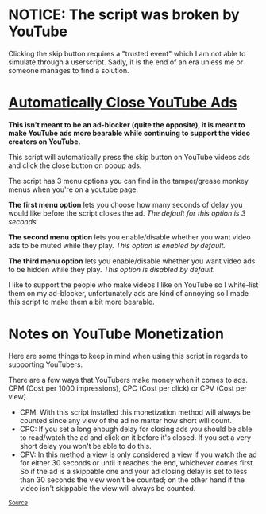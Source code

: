 # NOTICE: The script was broken by YouTube

Clicking the skip button requires a "trusted event" which I am not able to simulate through a
userscript. Sadly, it is the end of an era unless me or someone manages to find a solution.

# [Automatically Close YouTube Ads](https://greasyfork.org/en/scripts/9165-auto-close-youtube-ads)

**This isn't meant to be an ad-blocker (quite the opposite), it is meant to make YouTube ads more bearable while continuing to support the video creators on YouTube.**

This script will automatically press the skip button on YouTube videos ads and click the close button on popup ads.

The script has 3 menu options you can find in the tamper/grease monkey menus when you're on a youtube page.

**The first menu option** lets you choose how many seconds of delay you would like before the script closes the ad. _The default for this option is 3 seconds._

**The second menu option** lets you enable/disable whether you want video ads to be muted while they play. _This option is enabled by default._

**The third menu option** lets you enable/disable whether you want video ads to be hidden while they play. _This option is disabled by default._

I like to support the people who make videos I like on YouTube so I white-list them on my ad-blocker, unfortunately ads are kind of annoying so I made this script to make them a bit more bearable.

# Notes on YouTube Monetization

Here are some things to keep in mind when using this script in regards to supporting YouTubers.

There are a few ways that YouTubers make money when it comes to ads. CPM (Cost per 1000 impressions), CPC (Cost per click) or CPV (Cost per view).

- CPM: With this script installed this monetization method will always be counted since any view of the ad no matter how short will count.
- CPC: If you set a long enough delay for closing ads you should be able to read/watch the ad and click on it before it's closed. If you set a very short delay you won't be able to do this.
- CPV: In this method a view is only considered a view if you watch the ad for either 30 seconds or until it reaches the end, whichever comes first. So if the ad is a skippable one and your ad closing delay is set to less than 30 seconds the view won't be counted; on the other hand if the video isn't skippable the view will always be counted.

<small>[Source](https://support.google.com/adwords/answer/2464960?hl=en)</small>
